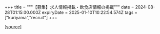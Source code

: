 +++
title = """【募集】求人情報掲載・飲食店情報の掲載"""
date = 2024-08-28T01:15:00.000Z
expiryDate = 2025-01-10T10:22:54.574Z
tags = ["kuriyama","recruit"]
+++


[[source]](https://www.town.kuriyama.hokkaido.jp/soshiki/46/26544.html)
